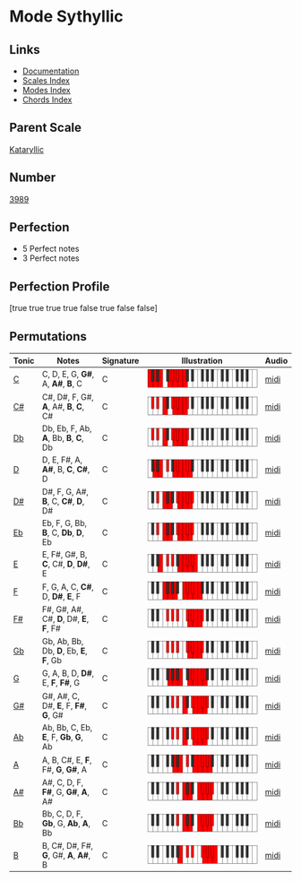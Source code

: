 # Mode Sythyllic

## Links

- [Documentation](index.md)
- [Scales Index](Scales.md)
- [Modes Index](Modes.md)
- [Chords Index](Chords.md)

## Parent Scale

[Kataryllic](ScaleKataryllic.md)

## Number

[3989](https://ianring.com/musictheory/scales/3989)

## Perfection

- 5 Perfect notes
- 3 Perfect notes

## Perfection Profile

[true true true true false true false false]

## Permutations

| Tonic | Notes | Signature | Illustration | Audio |
|-------|-------|-----------|--------------|-------|
| [C](ModeCNaturalSythyllic.md) | C, D, E, G, **G#**, A, **A#**, **B**, C | C | ![CNaturalSythyllic](ModeCNaturalSythyllic.png) | [midi](https://github.com/edipermadi/music/blob/main/docs/ModeCNaturalSythyllic.mid?raw=true) |
| [C#](ModeCSharpSythyllic.md) | C#, D#, F, G#, **A**, A#, **B**, **C**, C# | C | ![CSharpSythyllic](ModeCSharpSythyllic.png) | [midi](https://github.com/edipermadi/music/blob/main/docs/ModeCSharpSythyllic.mid?raw=true) |
| [Db](ModeDFlatSythyllic.md) | Db, Eb, F, Ab, **A**, Bb, **B**, **C**, Db | C | ![DFlatSythyllic](ModeDFlatSythyllic.png) | [midi](https://github.com/edipermadi/music/blob/main/docs/ModeDFlatSythyllic.mid?raw=true) |
| [D](ModeDNaturalSythyllic.md) | D, E, F#, A, **A#**, B, **C**, **C#**, D | C | ![DNaturalSythyllic](ModeDNaturalSythyllic.png) | [midi](https://github.com/edipermadi/music/blob/main/docs/ModeDNaturalSythyllic.mid?raw=true) |
| [D#](ModeDSharpSythyllic.md) | D#, F, G, A#, **B**, C, **C#**, **D**, D# | C | ![DSharpSythyllic](ModeDSharpSythyllic.png) | [midi](https://github.com/edipermadi/music/blob/main/docs/ModeDSharpSythyllic.mid?raw=true) |
| [Eb](ModeEFlatSythyllic.md) | Eb, F, G, Bb, **B**, C, **Db**, **D**, Eb | C | ![EFlatSythyllic](ModeEFlatSythyllic.png) | [midi](https://github.com/edipermadi/music/blob/main/docs/ModeEFlatSythyllic.mid?raw=true) |
| [E](ModeENaturalSythyllic.md) | E, F#, G#, B, **C**, C#, **D**, **D#**, E | C | ![ENaturalSythyllic](ModeENaturalSythyllic.png) | [midi](https://github.com/edipermadi/music/blob/main/docs/ModeENaturalSythyllic.mid?raw=true) |
| [F](ModeFNaturalSythyllic.md) | F, G, A, C, **C#**, D, **D#**, **E**, F | C | ![FNaturalSythyllic](ModeFNaturalSythyllic.png) | [midi](https://github.com/edipermadi/music/blob/main/docs/ModeFNaturalSythyllic.mid?raw=true) |
| [F#](ModeFSharpSythyllic.md) | F#, G#, A#, C#, **D**, D#, **E**, **F**, F# | C | ![FSharpSythyllic](ModeFSharpSythyllic.png) | [midi](https://github.com/edipermadi/music/blob/main/docs/ModeFSharpSythyllic.mid?raw=true) |
| [Gb](ModeGFlatSythyllic.md) | Gb, Ab, Bb, Db, **D**, Eb, **E**, **F**, Gb | C | ![GFlatSythyllic](ModeGFlatSythyllic.png) | [midi](https://github.com/edipermadi/music/blob/main/docs/ModeGFlatSythyllic.mid?raw=true) |
| [G](ModeGNaturalSythyllic.md) | G, A, B, D, **D#**, E, **F**, **F#**, G | C | ![GNaturalSythyllic](ModeGNaturalSythyllic.png) | [midi](https://github.com/edipermadi/music/blob/main/docs/ModeGNaturalSythyllic.mid?raw=true) |
| [G#](ModeGSharpSythyllic.md) | G#, A#, C, D#, **E**, F, **F#**, **G**, G# | C | ![GSharpSythyllic](ModeGSharpSythyllic.png) | [midi](https://github.com/edipermadi/music/blob/main/docs/ModeGSharpSythyllic.mid?raw=true) |
| [Ab](ModeAFlatSythyllic.md) | Ab, Bb, C, Eb, **E**, F, **Gb**, **G**, Ab | C | ![AFlatSythyllic](ModeAFlatSythyllic.png) | [midi](https://github.com/edipermadi/music/blob/main/docs/ModeAFlatSythyllic.mid?raw=true) |
| [A](ModeANaturalSythyllic.md) | A, B, C#, E, **F**, F#, **G**, **G#**, A | C | ![ANaturalSythyllic](ModeANaturalSythyllic.png) | [midi](https://github.com/edipermadi/music/blob/main/docs/ModeANaturalSythyllic.mid?raw=true) |
| [A#](ModeASharpSythyllic.md) | A#, C, D, F, **F#**, G, **G#**, **A**, A# | C | ![ASharpSythyllic](ModeASharpSythyllic.png) | [midi](https://github.com/edipermadi/music/blob/main/docs/ModeASharpSythyllic.mid?raw=true) |
| [Bb](ModeBFlatSythyllic.md) | Bb, C, D, F, **Gb**, G, **Ab**, **A**, Bb | C | ![BFlatSythyllic](ModeBFlatSythyllic.png) | [midi](https://github.com/edipermadi/music/blob/main/docs/ModeBFlatSythyllic.mid?raw=true) |
| [B](ModeBNaturalSythyllic.md) | B, C#, D#, F#, **G**, G#, **A**, **A#**, B | C | ![BNaturalSythyllic](ModeBNaturalSythyllic.png) | [midi](https://github.com/edipermadi/music/blob/main/docs/ModeBNaturalSythyllic.mid?raw=true) |
